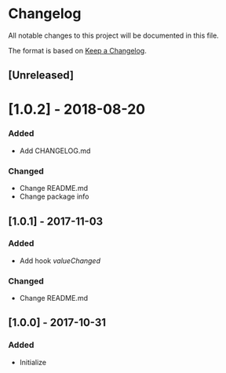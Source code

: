 # Changelog
All notable changes to this project will be documented in this file.

The format is based on [Keep a Changelog](http://keepachangelog.com/en/1.0.0/).

## [Unreleased]

# [1.0.2] - 2018-08-20
### Added
- Add CHANGELOG.md

### Changed
- Change README.md
- Change package info

## [1.0.1] - 2017-11-03
### Added
- Add hook *valueChanged*

### Changed
- Change README.md

## [1.0.0] - 2017-10-31
### Added
- Initialize




